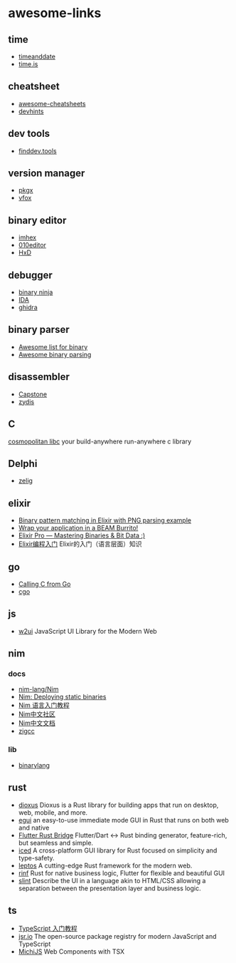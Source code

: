 # awesome-links

## time

- [timeanddate](https://www.timeanddate.com/)
- [time.is](https://time.is/)

## cheatsheet

- [awesome-cheatsheets](https://github.com/jwasham/coding-interview-university/tree/main/extras/cheat%20sheets)
- [devhints](https://devhints.io/)

## dev tools

- [finddev.tools](https://finddev.tools/)

## version manager

- [pkgx](https://pkgx.sh/)
- [vfox](https://github.com/version-fox/vfox.git)

## binary editor

- [imhex](https://imhex.werwolv.net/)
- [010editor](https://www.sweetscape.com/010editor/)
- [HxD](https://mh-nexus.de/en/hxd/)

## debugger

- [binary ninja](https://binary.ninja/)
- [IDA](https://www.hex-rays.com/products/ida/index.shtml)
- [ghidra](https://ghidra-sre.org/)

## binary parser

- [Awesome list for binary](https://github.com/artpar/awesome-bytecode.git)
- [Awesome binary parsing](https://github.com/dloss/binary-parsing.git)

## disassembler

- [Capstone](https://github.com/aquynh/capstone)
- [zydis](https://zydis.re/)

## C

[cosmopolitan libc](https://justine.lol/cosmopolitan/index.html) your build-anywhere run-anywhere c library

## Delphi

- [zelig](https://zelig.cn/)

## elixir

- [Binary pattern matching in Elixir with PNG parsing example](https://zohaib.me/binary-pattern-matching-in-elixir/)
- [Wrap your application in a BEAM Burrito!](https://github.com/burrito-elixir/burrito.git)
- [Elixir Pro — Mastering Binaries & Bit Data :)](https://medium.com/blackode/playing-with-elixir-binaries-strings-dd01a40039d5)
- [Elixir编程入门](https://github.com/straightdave/programming_elixir.git) Elixir的入门（语言层面）知识

## go

- [Calling C from Go](https://ericchiang.github.io/post/cgo/)
- [cgo](https://pkg.go.dev/cmd/cgo)

## js

- [w2ui](https://w2ui.com/) JavaScript UI Library for the Modern Web

## nim

### docs

- [nim-lang/Nim](https://github.com/nim-lang/Nim)
- [Nim: Deploying static binaries](https://scripter.co/nim-deploying-static-binaries/)
- [Nim 语言入门教程](https://www.runoob.com/nim/nim-tutorial.html)
- [Nim中文社区](https://nim-cn.com/)
- [Nim中文文档](https://nim-cn.com/docs/nimc.html)
- [zigcc](https://github.com/enthus1ast/zigcc)

### lib

- [binarylang](https://github.com/sealmove/binarylang.git)

## rust

- [dioxus](https://dioxuslabs.com/) Dioxus is a Rust library for building apps that run on desktop, web, mobile, and more.
- [egui](https://github.com/emilk/egui) an easy-to-use immediate mode GUI in Rust that runs on both web and native
- [Flutter Rust Bridge](https://cjycode.com/flutter_rust_bridge/) Flutter/Dart <-> Rust binding generator, feature-rich, but seamless and simple.
- [iced](https://iced.rs/) A cross-platform GUI library for Rust focused on simplicity and type-safety.
- [leptos](https://leptos.dev/) A cutting-edge Rust framework for the modern web.
- [rinf](https://github.com/cunarist/rinf.git) Rust for native business logic, Flutter for flexible and beautiful GUI
- [slint](https://slint.dev/) Describe the UI in a language akin to HTML/CSS allowing a separation between the presentation layer and business logic.

## ts

- [TypeScript 入门教程](https://ts.xcatliu.com/)
- [jsr.io](https://jsr.io/) The open-source package registry for modern JavaScript and TypeScript
- [MichiJS](https://github.com/michijs/michijs.git) Web Components with TSX
